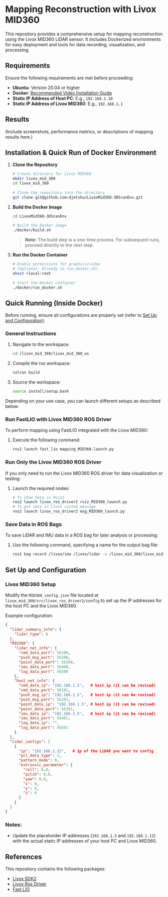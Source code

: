 # Mapping Reconstruction with Livox MID360  
 
This repository provides a comprehensive setup for mapping reconstruction using the Livox MID360 LiDAR sensor. It includes Dockerized environments for easy deployment and tools for data recording, visualization, and processing.  
 
## Requirements  
Ensure the following requirements are met before proceeding:  
- **Ubuntu**: Version 20.04 or higher  
- **Docker**: [Recommended Video Installation Guide](https://www.youtube.com/watch?v=SAMPOK_lazw&t=913s&ab_channel=ArticulatedRobotics)  
- **Static IP Address of Host PC**: E.g., `192.168.1.10`  
- **Static IP Address of Livox MID360**: E.g., `192.168.1.1`  
 
## Results  
(Include screenshots, performance metrics, or descriptions of mapping results here.)  
 
## Installation & Quick Run of Docker Environment  
 
1. **Clone the Repository**  
   ```bash  
   # Create directory for Livox MID360  
   mkdir livox_mid_360  
   cd livox_mid_360  
 
   # Clone the repository into the directory  
   git clone git@github.com:djetshu/LivoxMid360-3DScanEnv.git  
   ```  
 
2. **Build the Docker Image**  
   ```bash  
   cd LivoxMid360-3DScanEnv  
 
   # Build the Docker image  
   ./docker/build.sh  
   ```  
 
   > **Note**: The build step is a one-time process. For subsequent runs, proceed directly to the next step.  
 
3. **Run the Docker Container**  
   ```bash  
   # Enable permissions for graphics/video
   # (Optional: Already in run_docker.sh)
   xhost +local:root  
 
   # Start the Docker container  
   ./docker/run_docker.sh  
   ```  
 
## Quick Running (Inside Docker)  
 
Before running, ensure all configurations are properly set (refer to [Set Up and Configuration](#set-up-and-configuration)).  
 
### General Instructions  
 
1. Navigate to the workspace:  
   ```bash  
   cd /livox_mid_360/livox_mid_360_ws  
   ```  
2. Compile the ros workspace:  
   ```bash  
   colcon build 
   ```
3. Source the workspace:  
   ```bash  
   source install/setup.bash  
   ```  
 
Depending on your use case, you can launch different setups as described below:  
 
### Run FastLIO with Livox MID360 ROS Driver  
 
To perform mapping using FastLIO integrated with the Livox MID360:  
 
1. Execute the following command:  
   ```bash  
   ros2 launch fast_lio mapping_MID360.launch.py  
   ```  
 
### Run Only the Livox MID360 ROS Driver  
 
If you only need to run the Livox MID360 ROS driver for data visualization or testing:  
 
1. Launch the required nodes:  
   ```bash
   # To show Data in Rviz2
   ros2 launch livox_ros_driver2 rviz_MID360_launch.py
   # To get data in Livox custom message
   ros2 launch livox_ros_driver2 msg_MID360_launch.py  
   ```  
 
### Save Data in ROS Bags  
 
To save LiDAR and IMU data in a ROS bag for later analysis or processing:  
 
1. Use the following command, specifying a name for the output bag file:  
   ```bash  
   ros2 bag record /livox/imu /livox/lidar -o /livox_mid_360/livox_mid_360_ws/src/rosbag/<name_of_bag>  
   ```  
 
## Set Up and Configuration  
 
### Livox MID360 Setup  
 
Modify the `MID360_config.json` file located at `livox_mid_360/src/livox_ros_driver2/config` to set up the IP addresses for the host PC and the Livox MID360.  
 
Example configuration:  
```json  
{  
  "lidar_summary_info": {  
    "lidar_type": 8 
  },  
  "MID360": {  
    "lidar_net_info": {  
      "cmd_data_port": 56100,  
      "push_msg_port": 56200,  
      "point_data_port": 56300,  
      "imu_data_port": 56400,  
      "log_data_port": 56500  
    },  
    "host_net_info": {  
      "cmd_data_ip": "192.168.1.5",   # host ip (it can be revised)
      "cmd_data_port": 56101,  
      "push_msg_ip": "192.168.1.5",   # host ip (it can be revised)
      "push_msg_port": 56201,  
      "point_data_ip": "192.168.1.5", # host ip (it can be revised)
      "point_data_port": 56301,  
      "imu_data_ip": "192.168.1.5",   # host ip (it can be revised)
      "imu_data_port": 56401,  
      "log_data_ip": "",  
      "log_data_port": 56501  
    }  
  },  
  "lidar_configs": [  
    {  
      "ip": "192.168.1.12",   # ip of the LiDAR you want to config
      "pcl_data_type": 1,  
      "pattern_mode": 0,  
      "extrinsic_parameter": {  
        "roll": 0.0,  
        "pitch": 0.0,  
        "yaw": 0.0,  
        "x": 0,  
        "y": 0,  
        "z": 0  
      }  
    }  
  ]  
}  
```  
 
### Notes:  
- Update the placeholder IP addresses (`192.168.1.5` and `192.168.1.12`) with the actual static IP addresses of your host PC and Livox MID360.

## References
This repository contains the following packages:
- [Livox SDK2](https://github.com/Livox-SDK/Livox-SDK2)
- [Livox Ros Driver](https://github.com/Livox-SDK/livox_ros_driver2)
- [Fast LIO](https://github.com/hku-mars/FAST_LIO/tree/ROS2)

